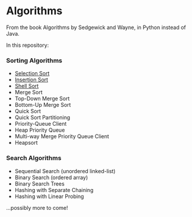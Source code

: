 # Algorithms
From the book Algorithms by Sedgewick and Wayne, in Python instead of Java.


In this repository:

### Sorting Algorithms
- [Selection Sort](/sorting_algorithms/selection_sort.py)
- [Insertion Sort](/sorting_algorithms/insertion_sort.py)
- [Shell Sort](/sorting_algorithms/shell_sort.py)
- Merge Sort
- Top-Down Merge Sort
- Bottom-Up Merge Sort
- Quick Sort
- Quick Sort Partitioning
- Priority-Queue Client
- Heap Priority Queue
- Multi-way Merge Priority Queue Client
- Heapsort

### Search Algorithms 
- Sequential Search (unordered linked-list)
- Binary Search (ordered array)
- Binary Search Trees
- Hashing with Separate Chaining
- Hashing with Linear Probing


...possibly more to come!

